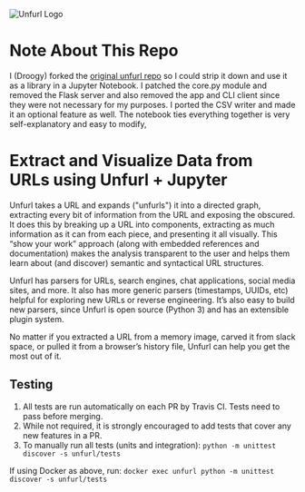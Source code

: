 ![Unfurl Logo](/unfurl/static/unfurl.png)
# Note About This Repo
I (Droogy) forked the [original unfurl repo](https://github.com/obsidianforensics/unfurl) so I could strip it down and use it as a library in a Jupyter Notebook. I patched the core.py module and removed the Flask server and also removed the app and CLI client since they were not necessary for my purposes. I ported the CSV writer and made it an optional feature as well. The notebook ties everything together is very self-explanatory and easy to modify,  
# Extract and Visualize Data from URLs using Unfurl + Jupyter
Unfurl takes a URL and expands ("unfurls") it into a directed graph, extracting every bit of information from the URL and 
exposing the obscured. It does this by breaking up a URL into components, extracting as much information as it can from 
each piece, and presenting it all visually. This “show your work” approach (along with embedded references and documentation) 
makes the analysis transparent to the user and helps them learn about (and discover) semantic and syntactical URL structures.

Unfurl has parsers for URLs, search engines, chat applications, social media sites, and more. It also has more generic parsers 
(timestamps, UUIDs, etc) helpful for exploring new URLs or reverse engineering. It’s also easy to build new parsers, since 
Unfurl is open source (Python 3) and has an extensible plugin system.

No matter if you extracted a URL from a memory image, carved it from slack space, or pulled it from a browser’s history file, 
Unfurl can help you get the most out of it.
## Testing 

1. All tests are run automatically on each PR by Travis CI. Tests need to pass before merging. 
1. While not required, it is strongly encouraged to add tests that cover any new features in a PR. 
1. To manually run all tests (units and integration): ``python -m unittest discover -s unfurl/tests``

If using Docker as above, run: 
``docker exec unfurl python -m unittest discover -s unfurl/tests``

